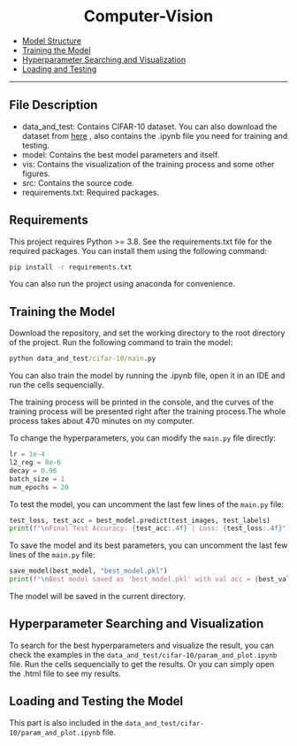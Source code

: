 <h1 align="center">Computer-Vision</h1>

- [Model Structure](#structure)
- [Training the Model](#training-the-model)
- [Hyperparameter Searching and Visualization](#hyperparameter-searching-and-vis)
- [Loading and Testing](#loading-and-testing)

***

## File Description
- data_and_test: Contains CIFAR-10 dataset. You can also download the dataset from [here](https://www.cs.toronto.edu/~kriz/cifar-100-python.tar.gz) , also contains the .ipynb file you need for training and testing.
- model: Contains the best model parameters and itself.
- vis: Contains the visualization of the training process and some other figures.
- src: Contains the source code.
- requirements.txt: Required packages.



## Requirements
This project requires Python >= 3.8. See the requirements.txt file for the required packages. You can install them using the following command:

```cmd
pip install -r requirements.txt
```

You can also run the project using anaconda for convenience.

## Training the Model
Download the repository, and set the working directory to the root directory of the project. Run the following command to train the model:

```cmd
python data_and_test/cifar-10/main.py
```
You can also train the model by running the .ipynb file, open it in an IDE and run the cells sequencially.

The training process will be printed in the console, and the curves of the training process will be presented right after the training process.The whole process takes about 470 minutes on my computer.

To change the hyperparameters, you can modify the `main.py` file directly:

```python
lr = 1e-4
l2_reg = 8e-6
decay = 0.96
batch_size = 1
num_epochs = 20
```

To test the model, you can uncomment the last few lines of the `main.py` file:

```python
test_loss, test_acc = best_model.predict(test_images, test_labels)
print(f"\nFinal Test Accuracy: {test_acc:.4f} | Loss: {test_loss:.4f}")
```

To save the model and its best parameters, you can uncomment the last few lines of the `main.py` file:

```python
save_model(best_model, "best_model.pkl")
print(f"\nBest model saved as 'best_model.pkl' with val acc = {best_val_acc:.4f}")
```

The model will be saved in the current directory.

## Hyperparameter Searching and Visualization
To search for the best hyperparameters and visualize the result, you can check the examples in the `data_and_test/cifar-10/param_and_plot.ipynb` file. Run the cells sequencially to get the results. Or you can simply open the .html file to see my results.


## Loading and Testing the Model
This part is also included in the  `data_and_test/cifar-10/param_and_plot.ipynb` file.

